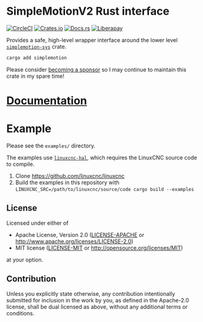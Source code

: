 # SimpleMotionV2 Rust interface

[![CircleCI](https://circleci.com/gh/jamwaffles/simplemotion-rs.svg?style=shield)](https://circleci.com/gh/jamwaffles/simplemotion-rs)
[![Crates.io](https://img.shields.io/crates/v/simplemotion-sys.svg)](https://crates.io/crates/simplemotion-sys)
[![Docs.rs](https://docs.rs/simplemotion-sys/badge.svg)](https://docs.rs/simplemotion-sys)
[![Liberapay](https://img.shields.io/badge/donate-liberapay-yellow.svg)](https://liberapay.com/jamwaffles)

Provides a safe, high-level wrapper interface around the lower level [`simplemotion-sys`](https://crates.io/crates/simplemotion-sys) crate.

```bash
cargo add simplemotion
```

Please consider [becoming a sponsor](https://github.com/sponsors/jamwaffles/) so I may continue to maintain this crate in my spare time!

# [Documentation](https://docs.rs/simplemotion)

# Example

Please see the `examples/` directory.

The examples use [`linuxcnc-hal`](https://crates.io/crates/linuxcnc-hal), which requires the LinuxCNC source code to compile.

1. Clone https://github.com/linuxcnc/linuxcnc
2. Build the examples in this repository with `LINUXCNC_SRC=/path/to/linuxcnc/source/code cargo build --examples`

## License

Licensed under either of

- Apache License, Version 2.0 ([LICENSE-APACHE](LICENSE-APACHE) or
  http://www.apache.org/licenses/LICENSE-2.0)
- MIT license ([LICENSE-MIT](LICENSE-MIT) or http://opensource.org/licenses/MIT)

at your option.

## Contribution

Unless you explicitly state otherwise, any contribution intentionally submitted for inclusion in the
work by you, as defined in the Apache-2.0 license, shall be dual licensed as above, without any
additional terms or conditions.
